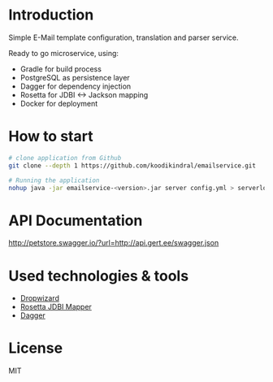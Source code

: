 # Introduction

Simple E-Mail template configuration, translation and parser service. 

Ready to go microservice, using:
- Gradle for build process
- PostgreSQL as persistence layer
- Dagger for dependency injection
- Rosetta for JDBI <-> Jackson mapping
- Docker for deployment

# How to start

```bash
# clone application from Github
git clone --depth 1 https://github.com/koodikindral/emailservice.git

# Running the application
nohup java -jar emailservice-<version>.jar server config.yml > serverlog.log &
```
# API Documentation

http://petstore.swagger.io/?url=http://api.gert.ee/swagger.json

# Used technologies & tools

- [Dropwizard](http://www.dropwizard.io/1.0.2/docs/)
- [Rosetta JDBI Mapper](https://github.com/HubSpot/Rosetta)
- [Dagger](https://github.com/google/dagger)

# License

MIT

